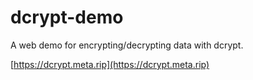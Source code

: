 # dcrypt-demo

A web demo for encrypting/decrypting data with dcrypt.

[https://dcrypt.meta.rip](https://dcrypt.meta.rip)
